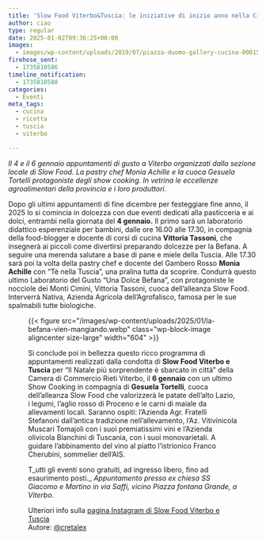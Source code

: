 ```yaml
---
title: 'Slow Food Viterbo&Tuscia: le iniziative di inizio anno nella Città dei Papi'
author: ciao
type: regular
date: 2025-01-02T09:36:25+00:00
images:
  - images/wp-content/uploads/2019/07/piazza-duomo-gallery-cucina-00015-hd.webp
firehose_sent:
  - 1735810586
timeline_notification:
  - 1735810588
categories:
  - Eventi
meta_tags:
  - cucina
  - ricetta
  - tuscia
  - viterbo

---
```

_Il 4 e il 6 gennaio appuntamenti di gusto a Viterbo organizzati dalla sezione locale di Slow Food. La pastry chef Monia Achille e la cuoca Gesuela Tortelli protagoniste degli show cooking._ _In vetrina le eccellenze agroalimentari della provincia e i loro produttori._

Dopo gli ultimi appuntamenti di fine dicembre per festeggiare fine anno, il 2025 lo si comincia in dolcezza con due eventi dedicati alla pasticceria e ai dolci, entrambi nella giornata del **4 gennaio.** Il primo sarà un laboratorio didattico esperenziale per bambini, dalle ore 16.00 alle 17.30, in compagnia della food-blogger e docente di corsi di cucina **Vittoria Tassoni**, che insegnerà ai piccoli come divertirsi preparando dolcezze per la Befana. A seguire una merenda salutare a base di pane e miele della Tuscia. Alle 17.30 sarà poi la volta della pastry chef e docente del Gambero Rosso **Monia Achille** con “Tè nella Tuscia”, una pralina tutta da scoprire. Condurrà questo ultimo Laboratorio del Gusto “Una Dolce Befana”, con protagoniste le nocciole dei Monti Cimini, Vittoria Tassoni, cuoca dell’alleanza Slow Food. Interverrà Nativa, Azienda Agricola dell’Agrofalisco, famosa per le sue spalmabili tutte biologiche.<figure class="wp-block-image aligncenter size-large is-resized">

{{< figure src="/images/wp-content/uploads/2025/01/la-befana-vien-mangiando.webp" class="wp-block-image aligncenter size-large" width="604" >}}

Si conclude poi in bellezza questo ricco programma di appuntamenti realizzati dalla condotta di **Slow Food Viterbo e Tuscia** per “Il Natale più sorprendente è sbarcato in città” della Camera di Commercio Rieti Viterbo, il **6 gennaio** con un ultimo Show Cooking in compagnia di **Gesuela Tortelli**, cuoca dell’alleanza Slow Food che valorizzerà le patate dell’alto Lazio, i legumi, l’aglio rosso di Proceno e le carni di maiale da allevamenti locali. Saranno ospiti: l’Azienda Agr. Fratelli Stefanoni dall’antica tradizione nell’allevamento, l’Az. Vitivinicola Muscari Tomajoli con i suoi premiatissimi vini e l’Azienda olivicola Bianchini di Tuscania, con i suoi monovarietali. A guidare l’abbinamento del vino al piatto l’istrionico Franco Cherubini, sommelier dell’AIS.

T_utti gli eventi sono gratuiti, ad ingresso libero, fino ad esaurimento posti._ _Appuntamento presso ex chiesa SS Giacomo e Martino in via Saffi, vicino Piazza fontana Grande, a Viterbo_.

Ulteriori info sulla <a href="https://www.instagram.com/slowfoodviterboetuscia/" target="_blank" rel="noreferrer noopener">pagina Instagram di Slow Food Viterbo e Tuscia</a>  
Autore: <a href="https://www.instagram.com/cretalex/" target="_blank" rel="noreferrer noopener">@cretalex</a>